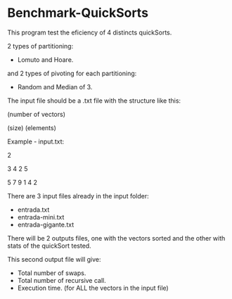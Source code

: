 # Benchmark-QuickSorts
This program test the eficiency of 4 distincts quickSorts.

2 types of partitioning:
- Lomuto and Hoare. 

and 2 types of pivoting for each partitioning: 
- Random and Median of 3.

The input file should be a .txt file with the structure like this:

(number of vectors) 

(size)  (elements)

Example - input.txt: 

2 

3 4 2 5 

5 7 9 1 4 2

There are 3 input files already in the input folder:
- entrada.txt
- entrada-mini.txt
- entrada-gigante.txt

There will be 2 outputs files, one with the vectors sorted 
and the other with stats of the quickSort tested.

This second output file will give: 
- Total number of swaps.
- Total number of recursive call.
- Execution time. (for ALL the vectors in the input file)
